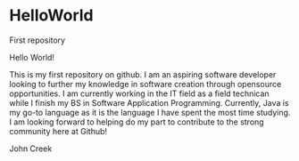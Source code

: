 # HelloWorld
First repository

Hello World!

This is my first repository on github. I am an aspiring software developer looking to further my knowledge in software creation through opensource opportunities. I am currently working in the IT field as a field technican while I finish my BS in Software Application Programming. Currently, Java is my go-to language as it is the language I have spent the most time studying. I am looking forward to helping do my part to contribute to the strong community here at Github!

John Creek

